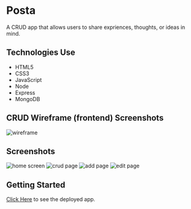 # Posta

A CRUD app that allows users to share expriences, thoughts, or ideas in mind.

## Technologies Use

- HTML5
- CSS3
- JavaScript
- Node
- Express
- MongoDB

## CRUD Wireframe (frontend) Screenshots

![wireframe](https://i.imgur.com/SzWe075.png)

## Screenshots

![home screen](https://i.imgur.com/ykJXm4F.png)
![crud page](https://i.imgur.com/fbqadfa.png)
![add page](https://i.imgur.com/IycfwLy.png)
![edit page](https://i.imgur.com/wYa9BVE.png)

## Getting Started

[Click Here](https://app-posta-jg.herokuapp.com/posta) to see the deployed app.
